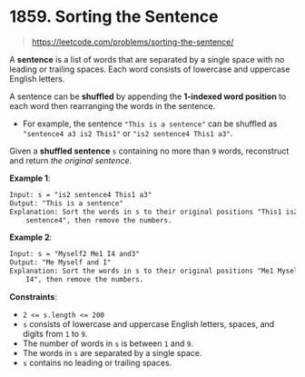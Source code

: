 # 1859. Sorting the Sentence

> <https://leetcode.com/problems/sorting-the-sentence/>

A **sentence** is a list of words that are separated by a single space with no
leading or trailing spaces. Each word consists of lowercase and uppercase
English letters.

A sentence can be **shuffled** by appending the **1-indexed word position** to
each word then rearranging the words in the sentence.

- For example, the sentence `"This is a sentence"` can be shuffled as
  `"sentence4 a3 is2 This1"` or `"is2 sentence4 This1 a3"`.

Given a **shuffled sentence** `s` containing no more than `9` words,
reconstruct and return *the original sentence*.

**Example 1**:

```txt
Input: s = "is2 sentence4 This1 a3"
Output: "This is a sentence"
Explanation: Sort the words in s to their original positions "This1 is2 a3
    sentence4", then remove the numbers.
```

**Example 2**:

```txt
Input: s = "Myself2 Me1 I4 and3"
Output: "Me Myself and I"
Explanation: Sort the words in s to their original positions "Me1 Myself2 and3
    I4", then remove the numbers.
```

**Constraints**:

- `2 <= s.length <= 200`
- `s` consists of lowercase and uppercase English letters, spaces, and digits
  from `1` to `9`.
- The number of words in `s` is between `1` and `9`.
- The words in `s` are separated by a single space.
- `s` contains no leading or trailing spaces.
